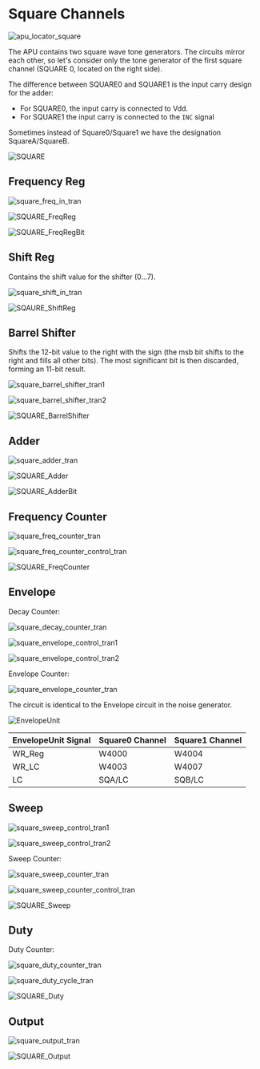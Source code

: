 # Square Channels

![apu_locator_square](/BreakingNESWiki/imgstore/apu/apu_locator_square.jpg)

The APU contains two square wave tone generators. The circuits mirror each other, so let's consider only the tone generator of the first square channel (SQUARE 0, located on the right side).

The difference between SQUARE0 and SQUARE1 is the input carry design for the adder:
- For SQUARE0, the input carry is connected to Vdd.
- For SQUARE1 the input carry is connected to the `INC` signal

Sometimes instead of Square0/Square1 we have the designation SquareA/SquareB.

![SQUARE](/BreakingNESWiki/imgstore/apu/SQUARE.jpg)

## Frequency Reg

![square_freq_in_tran](/BreakingNESWiki/imgstore/apu/square_freq_in_tran.jpg)

![SQUARE_FreqReg](/BreakingNESWiki/imgstore/apu/SQUARE_FreqReg.jpg)

![SQUARE_FreqRegBit](/BreakingNESWiki/imgstore/apu/SQUARE_FreqRegBit.jpg)

## Shift Reg

Contains the shift value for the shifter (0...7).

![square_shift_in_tran](/BreakingNESWiki/imgstore/apu/square_shift_in_tran.jpg)

![SQAURE_ShiftReg](/BreakingNESWiki/imgstore/apu/SQAURE_ShiftReg.jpg)

## Barrel Shifter

Shifts the 12-bit value to the right with the sign (the msb bit shifts to the right and fills all other bits). The most significant bit is then discarded, forming an 11-bit result.

![square_barrel_shifter_tran1](/BreakingNESWiki/imgstore/apu/square_barrel_shifter_tran1.jpg)

![square_barrel_shifter_tran2](/BreakingNESWiki/imgstore/apu/square_barrel_shifter_tran2.jpg)

![SQUARE_BarrelShifter](/BreakingNESWiki/imgstore/apu/SQUARE_BarrelShifter.jpg)

## Adder

![square_adder_tran](/BreakingNESWiki/imgstore/apu/square_adder_tran.jpg)

![SQUARE_Adder](/BreakingNESWiki/imgstore/apu/SQUARE_Adder.jpg)

![SQUARE_AdderBit](/BreakingNESWiki/imgstore/apu/SQUARE_AdderBit.jpg)

## Frequency Counter

![square_freq_counter_tran](/BreakingNESWiki/imgstore/apu/square_freq_counter_tran.jpg)

![square_freq_counter_control_tran](/BreakingNESWiki/imgstore/apu/square_freq_counter_control_tran.jpg)

![SQUARE_FreqCounter](/BreakingNESWiki/imgstore/apu/SQUARE_FreqCounter.jpg)

## Envelope

Decay Counter:

![square_decay_counter_tran](/BreakingNESWiki/imgstore/apu/square_decay_counter_tran.jpg)

![square_envelope_control_tran1](/BreakingNESWiki/imgstore/apu/square_envelope_control_tran1.jpg)

![square_envelope_control_tran2](/BreakingNESWiki/imgstore/apu/square_envelope_control_tran2.jpg)

Envelope Counter:

![square_envelope_counter_tran](/BreakingNESWiki/imgstore/apu/square_envelope_counter_tran.jpg)

The circuit is identical to the Envelope circuit in the noise generator.

![EnvelopeUnit](/BreakingNESWiki/imgstore/apu/EnvelopeUnit.jpg)

|EnvelopeUnit Signal|Square0 Channel|Square1 Channel|
|---|---|---|
|WR_Reg|W4000|W4004|
|WR_LC|W4003|W4007|
|LC|SQA/LC|SQB/LC|

## Sweep

![square_sweep_control_tran1](/BreakingNESWiki/imgstore/apu/square_sweep_control_tran1.jpg)

![square_sweep_control_tran2](/BreakingNESWiki/imgstore/apu/square_sweep_control_tran2.jpg)

Sweep Counter:

![square_sweep_counter_tran](/BreakingNESWiki/imgstore/apu/square_sweep_counter_tran.jpg)

![square_sweep_counter_control_tran](/BreakingNESWiki/imgstore/apu/square_sweep_counter_control_tran.jpg)

![SQUARE_Sweep](/BreakingNESWiki/imgstore/apu/SQUARE_Sweep.jpg)

## Duty

Duty Counter:

![square_duty_counter_tran](/BreakingNESWiki/imgstore/apu/square_duty_counter_tran.jpg)

![square_duty_cycle_tran](/BreakingNESWiki/imgstore/apu/square_duty_cycle_tran.jpg)

![SQUARE_Duty](/BreakingNESWiki/imgstore/apu/SQUARE_Duty.jpg)

## Output

![square_output_tran](/BreakingNESWiki/imgstore/apu/square_output_tran.jpg)

![SQUARE_Output](/BreakingNESWiki/imgstore/apu/SQUARE_Output.jpg)
